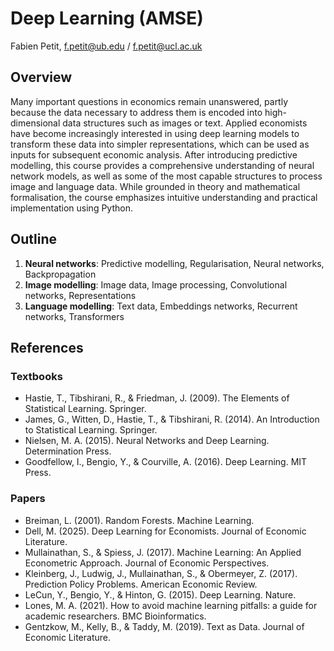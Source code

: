 # Deep Learning (AMSE)

Fabien Petit, f.petit@ub.edu / f.petit@ucl.ac.uk

## Overview

Many important questions in economics remain unanswered, partly because the data necessary to address them is encoded into high-dimensional data structures such as images or text. Applied economists have become increasingly interested in using deep learning models to transform these data into simpler representations, which can be used as inputs for subsequent economic analysis. After introducing predictive modelling, this course provides a comprehensive understanding of neural network models, as well as some of the most capable structures to process image and language data. While grounded in theory and mathematical formalisation, the course emphasizes intuitive understanding and practical implementation using Python.

## Outline

1. **Neural networks**: Predictive modelling, Regularisation, Neural networks, Backpropagation  
2. **Image modelling**: Image data, Image processing, Convolutional networks, Representations  
3. **Language modelling**: Text data, Embeddings networks, Recurrent networks, Transformers 

## References

### Textbooks

- Hastie, T., Tibshirani, R., & Friedman, J. (2009). The Elements of Statistical Learning. Springer.
- James, G., Witten, D., Hastie, T., & Tibshirani, R. (2014). An Introduction to Statistical Learning. Springer.
- Nielsen, M. A. (2015). Neural Networks and Deep Learning. Determination Press.
- Goodfellow, I., Bengio, Y., & Courville, A. (2016). Deep Learning. MIT Press.

### Papers

- Breiman, L. (2001). Random Forests. Machine Learning.
- Dell, M. (2025). Deep Learning for Economists. Journal of Economic Literature.
- Mullainathan, S., & Spiess, J. (2017). Machine Learning: An Applied Econometric Approach. Journal of Economic Perspectives.
- Kleinberg, J., Ludwig, J., Mullainathan, S., & Obermeyer, Z. (2017). Prediction Policy Problems. American Economic Review.
- LeCun, Y., Bengio, Y., & Hinton, G. (2015). Deep Learning. Nature.
- Lones, M. A. (2021). How to avoid machine learning pitfalls: a guide for academic researchers. BMC Bioinformatics.
- Gentzkow, M., Kelly, B., & Taddy, M. (2019). Text as Data. Journal of Economic Literature.
